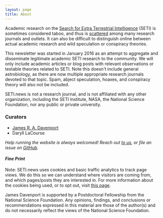 ```yaml
---
layout: page
title: About
---
```


Academic research on the [Search for Extra Terrestrial Intelligence](https://en.wikipedia.org/wiki/Search_for_extraterrestrial_intelligence) (SETI) is sometimes considered taboo, and thus is [scattered](http://sites.psu.edu/astrowright/2015/07/25/what-is-the-h-index-of-seti/) among many research journals and outlets. It can also be difficult to distinguish online between actual academic research and wild speculation or conspiracy theories.


This newsletter was started in January 2016 as an attempt to aggregate and disseminate legitimate academic SETI research to the community. We will only include academic articles or blog posts with relevant observations or testable theories related to SETI. Note this doesn't include general astrobiology, as there are now multiple appropriate research journals devoted to that topic. Spam, abject speculation, hoaxes, and conspiracy theory will also not be included. 


SETI.news is not a research journal, and is not affiliated with any other organization, including the SETI Institute, NASA, the National Science Foundation, nor any public or private university.


### Curators

- [James R. A. Davenport](http://jradavenport.github.io)
- Daryll LaCourse 

*Help running the website is always welcomed! Reach out [to us](https://twitter.com/jradavenport), or file an issue on [GitHub](https://github.com/jradavenport/setinews/tree/gh-pages).*


#### *Fine Print*
Note: SETI.news uses cookies and basic traffic analytics to track page views. We do this so we can understand where visitors are coming from, and which pages/posts they are interested in. For more information about the cookies being used, or to opt out, visit [this page](http://statcounter.com/about/cookies/).

James Davenport is supported by a Postdoctoral Fellowship from the National Science Foundation. Any opinions, findings, and conclusions or recommendations expressed in this material are those of the author(s) and do not necessarily reflect the views of the National Science Foundation.